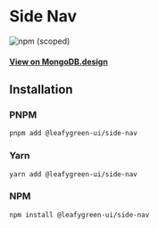 # Side Nav

![npm (scoped)](https://img.shields.io/npm/v/@leafygreen-ui/side-nav.svg)

#### [View on MongoDB.design](https://www.mongodb.design/component/side-nav/live-example/)

## Installation

### PNPM

```shell
pnpm add @leafygreen-ui/side-nav
```

### Yarn

```shell
yarn add @leafygreen-ui/side-nav
```

### NPM

```shell
npm install @leafygreen-ui/side-nav
```
